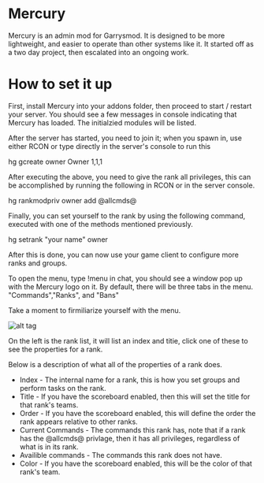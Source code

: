 Mercury
=======

Mercury is an admin mod for Garrysmod. It is designed to be more lightweight, and easier to operate than other systems like it. It started off as a two day project, then escalated into an ongoing work.

How to set it up
=======

First, install Mercury into your addons folder, then proceed to start / restart your server. You should see a few messages in console indicating that Mercury has loaded. The initialzied modules will be listed.

After the server has started, you need to join it; when you spawn in, use either RCON or type directly in the server's console to run this


hg gcreate owner Owner 1,1,1


After executing the above, you need to give the rank all privileges, this can be accomplished by running the following in RCON or in the server console.

hg rankmodpriv owner add @allcmds@


Finally, you can set yourself to the rank by using the following command, executed with one of the methods mentioned previously.


hg setrank "your name" owner



After this is done, you can now use your game client to configure more ranks and groups. 

To open the menu, type !menu in chat, you should see a window pop up with the Mercury logo on it. By default, there will be three tabs in the menu. "Commands","Ranks", and "Bans"

Take a moment to firmiliarize yourself with the menu.


![alt tag](https://dl.dropboxusercontent.com/u/40443211/Share/2014-11/2014-11-30_06-37-41.png)

On the left is the rank list, it will list an index and titie, click one of these to see the properties for a rank.

Below is a description of what all of the properties of a rank does.


* Index -  The internal name for a rank, this is how you set groups and perform tasks on the rank.
* Title - If you have the scoreboard enabled, then this will set the title for that rank's teams.
* Order - If you have the scoreboard enabled, this will define the order the rank appears relative to other ranks.
* Current Commands -  The commands this rank has, note that if a rank has the @allcmds@ privlage, then it has all privileges, regardless of what is in its rank.
* Availible commands - The commands this rank does not have.
* Color - If you have the scoreboard enabled, this will be the color of that rank's team.





